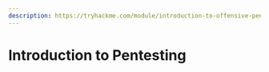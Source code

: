 ```yaml
---
description: https://tryhackme.com/module/introduction-to-offensive-pentesting
---
```


# Introduction to Pentesting

